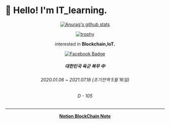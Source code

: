 # :wave: Hello! I'm IT_learning. 
<div align=center>
  
 [![Anurag's github stats](https://github-readme-stats.vercel.app/api?username=ITlearning)](https://github.com/anuraghazra/github-readme-stats)  
 
[![trophy](https://github-profile-trophy.vercel.app/?username=ITlearning)](https://github.com/ryo-ma/github-profile-trophy)
  
  interested in **Blockchain,IoT.**
  
  [![Facebook Badge](https://img.shields.io/badge/facebook-1877f2?style=flat-square&logo=facebook&logoColor=white&link=https://www.facebook.com/ITIBY)](https://www.facebook.com/ITIBY)
  


  ##### 대한민국 육군 복무 中
  ###### 2020.01.06 ~ 2021.07.18 (조기전역 5월 16일)
  
  ###### D - 105
  ****
  **[Notion BlockChain Note](https://www.notion.so/BlockChain-Project-93caff8955794e4aa48fdad791a80b1a)**
  </div>

